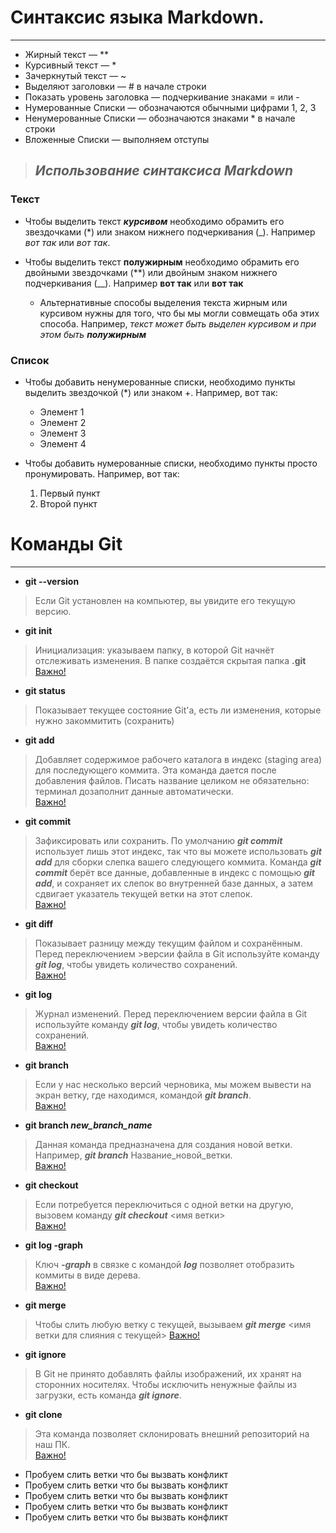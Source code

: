 # Синтаксис языка Markdown.
---
- Жирный текст — **
- Курсивный текст — *
- Зачеркнутый текст — ~
- Выделяют заголовки — # в начале строки
- Показать уровень заголовка — подчеркивание знаками = или -
- Нумерованные Списки — обозначаются обычными цифрами 1, 2, 3 
- Ненумерованные Списки — обозначаются знаками * в начале строки
- Вложенные Списки — выполняем отступы
>## *Использование синтаксиса Markdown*    
### **Текст** 
 - Чтобы выделить текст ***курсивом*** необходимо обрамить его звездочками (*) или  знаком нижнего подчеркивания (_). Например *вот так* или _вот так_. 

  - Чтобы выделить текст **полужирным** необходимо обрамить его двойными звездочками (**) или двойным знаком нижнего подчеркивания (__). Например **вот так** или __вот так__

    - Альтернативные способы выделения текста жирным или курсивом нужны для того, что бы мы могли совмещать оба этих способа. Например, _текст может быть выделен курсивом и при этом быть **полужирным**_
### **Список**
- Чтобы добавить ненумерованные списки, необходимо пункты выделить звездочкой (*) или знаком +. 
Например, вот так: 
  * Элемент 1
  * Элемент 2
  * Элемент 3
  + Элемент 4

- Чтобы добавить нумерованные списки, необходимо пункты просто пронумировать. Например, вот так:
  1. Первый пункт
  2. Второй пункт

# Команды Git
---
 - **git --version** 
 
 >Если Git установлен на компьютер, вы увидите его текущую версию.
 -  **git init**   
 
 >Инициализация: указываем папку, в которой Git начнёт отслеживать изменения.
 В папке создаётся скрытая папка **.git**   
 [Важно!][init]
 - **git status**

 >Показывает текущее состояние Git'а, есть ли изменения, которые нужно закоммитить
 (сохранить)
 - **git add**
 
 >Добавляет содержимое рабочего каталога в индекс (staging area) для последующего коммита. Эта команда дается после добавления файлов. Писать название целиком не обязательно: терминал дозаполнит данные автоматически.  
 [Важно!][add]
 - **git commit**

 >Зафиксировать или сохранить. По умолчанию **_git commit_** использует лишь этот индекс, так что вы можете использовать **_git add_** для сборки слепка вашего следующего коммита. Команда **_git commit_** берёт все данные, добавленные в индекс с помощью **_git add_**, и сохраняет их слепок во внутренней базе данных, а затем сдвигает указатель текущей ветки на этот слепок.  
 [Важно!][commit]
 - **git diff** 

 >Показывает разницу между текущим файлом и сохранённым. Перед переключением >версии файла в Git используйте команду **_git log_**, чтобы увидеть количество сохранений.    
 [Важно!][diff]
 - **git log** 

 >Журнал изменений. Перед переключением версии файла в Git используйте команду **_git log_**, чтобы увидеть количество сохранений.    
 [Важно!][log] 
 - **git branch**
 
 >Если у нас несколько версий черновика, мы можем вывести на экран ветку, где находимся, командой **_git branch_**.  
  [Важно!][branch] 
 - **git branch _new_branch_name_**

 >Данная команда предназначена для создания новой ветки. Например, **_git branch_** Название_новой_ветки.   
 [Важно!][branch new]
 -  **git checkout**

 >Если потребуется переключиться с одной ветки на другую, вызовем команду **_git checkout_** <имя ветки>  
  [Важно!][checkout] 
  - **git log -graph**

  >Ключ **_-graph_** в связке с командой **_log_** позволяет отобразить коммиты в виде дерева.   
  [Важно!][log graph]

 - **git merge** 

 >Чтобы слить любую ветку с текущей, вызываем **_git merge_** <имя ветки для слияния с текущей> [Важно!][merge]
- **git ignore**

>В Git не принято добавлять файлы изображений, их хранят на сторонних носителях. Чтобы исключить ненужные файлы из загрузки, есть команда **_git ignore_**.
- **git clone**

>Эта команда позволяет склонировать внешний репозиторий на наш ПК.   
[Важно!][clone]


- Пробуем слить ветки что бы вызвать конфликт
- Пробуем слить ветки что бы вызвать конфликт
- Пробуем слить ветки что бы вызвать конфликт
- Пробуем слить ветки что бы вызвать конфликт
- Пробуем слить ветки что бы вызвать конфликт

[init]: ../../../../../../C:/Users/%D0%9D%D0%B8%D0%BA%D0%BE%D0%BB%D0%B0/Desktop/%D0%9E%D0%B1%D1%83%D1%87%D0%B5%D0%BD%D0%B8%D0%B5/git/Pictures/git%20init.PNG
[add]: ../../../../../../C:/Users/%D0%9D%D0%B8%D0%BA%D0%BE%D0%BB%D0%B0/Desktop/%D0%9E%D0%B1%D1%83%D1%87%D0%B5%D0%BD%D0%B8%D0%B5/git/Pictures/Git%20add.png
[commit]: ../../../../../../C:/Users/%D0%9D%D0%B8%D0%BA%D0%BE%D0%BB%D0%B0/Desktop/%D0%9E%D0%B1%D1%83%D1%87%D0%B5%D0%BD%D0%B8%D0%B5/git/Pictures/git%20commit.png
[diff]: ../../../../../../C:/Users/%D0%9D%D0%B8%D0%BA%D0%BE%D0%BB%D0%B0/Desktop/%D0%9E%D0%B1%D1%83%D1%87%D0%B5%D0%BD%D0%B8%D0%B5/git/Pictures/git%20diff.png
[log]: ../../../../../../C:/Users/%D0%9D%D0%B8%D0%BA%D0%BE%D0%BB%D0%B0/Desktop/%D0%9E%D0%B1%D1%83%D1%87%D0%B5%D0%BD%D0%B8%D0%B5/git/Pictures/git%20log.png
[branch]: ../../../../../../C:/Users/%D0%9D%D0%B8%D0%BA%D0%BE%D0%BB%D0%B0/Desktop/%D0%9E%D0%B1%D1%83%D1%87%D0%B5%D0%BD%D0%B8%D0%B5/git/Pictures/git%20branch.png
[branch new]: ../../../../../../C:/Users/%D0%9D%D0%B8%D0%BA%D0%BE%D0%BB%D0%B0/Desktop/%D0%9E%D0%B1%D1%83%D1%87%D0%B5%D0%BD%D0%B8%D0%B5/git/Pictures/git%20branch%20new.png
[checkout]: ../../../../../../C:/Users/%D0%9D%D0%B8%D0%BA%D0%BE%D0%BB%D0%B0/Desktop/%D0%9E%D0%B1%D1%83%D1%87%D0%B5%D0%BD%D0%B8%D0%B5/git/Pictures/git%20checkout.png
[log graph]: ../../../../../../C:/Users/%D0%9D%D0%B8%D0%BA%D0%BE%D0%BB%D0%B0/Desktop/%D0%9E%D0%B1%D1%83%D1%87%D0%B5%D0%BD%D0%B8%D0%B5/git/Pictures/git%20log%20graph.png
[merge]: ../../../../../../C:/Users/%D0%9D%D0%B8%D0%BA%D0%BE%D0%BB%D0%B0/Desktop/%D0%9E%D0%B1%D1%83%D1%87%D0%B5%D0%BD%D0%B8%D0%B5/git/Pictures/git%20merge.png
[clone]: ../../../../../../C:/Users/%D0%9D%D0%B8%D0%BA%D0%BE%D0%BB%D0%B0/Desktop/%D0%9E%D0%B1%D1%83%D1%87%D0%B5%D0%BD%D0%B8%D0%B5/git/Pictures/git%20clone.png